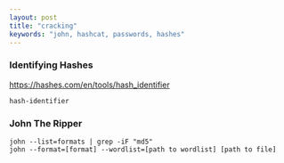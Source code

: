 ```yaml
---
layout: post
title: "cracking"
keywords: "john, hashcat, passwords, hashes"
---
```


### Identifying Hashes
https://hashes.com/en/tools/hash_identifier
```
hash-identifier
```

### John The Ripper
```
john --list=formats | grep -iF "md5"
john --format=[format] --wordlist=[path to wordlist] [path to file]
```